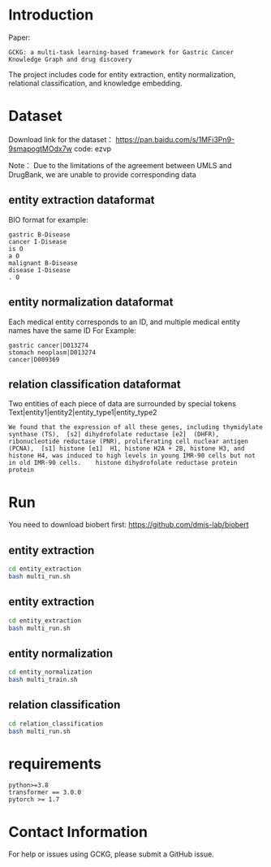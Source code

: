 
# Introduction
Paper:
```
GCKG: a multi-task learning-based framework for Gastric Cancer Knowledge Graph and drug discovery
```

The project includes code for entity extraction, entity normalization, relational classification, and knowledge embedding. 

# Dataset

Download link for the dataset： https://pan.baidu.com/s/1MFi3Pn9-9smapogtMOdx7w  code: ezvp


Note： Due to the limitations of the agreement between UMLS and DrugBank, we are unable to provide corresponding data

## entity extraction dataformat

BIO format
for example:
```
gastric B-Disease
cancer I-Disease
is O
a O
malignant B-Disease
disease I-Disease
. O
```
## entity normalization dataformat
Each medical entity corresponds to an ID, and multiple medical entity names have the same ID
For Example:
```
gastric cancer|D013274
stomach neoplasm|D013274
cancer|D009369
```

## relation classification dataformat
Two entities of each piece of data are surrounded by special tokens
Text|entity1|entity2|entity_type1|entity_type2
```
We found that the expression of all these genes, including thymidylate synthase (TS),  [s2] dihydrofolate reductase [e2]  (DHFR), ribonucleotide reductase (PNR), proliferating cell nuclear antigen (PCNA),  [s1] histone [e1]  H1, histone H2A + 2B, histone H3, and histone H4, was induced to high levels in young IMR-90 cells but not in old IMR-90 cells.	histone	dihydrofolate reductase	protein	protein	
```




# Run

You need to download biobert first: https://github.com/dmis-lab/biobert

## entity extraction

```bash
cd entity_extraction
bash multi_run.sh
```

## entity extraction

```bash
cd entity_extraction
bash multi_run.sh
```
## entity normalization

```bash
cd entity_normalization
bash multi_train.sh
```

## relation classification

```bash
cd relation_classification
bash multi_run.sh
```



# requirements
```
python>=3.8
transformer == 3.0.0
pytorch >= 1.7
```

# Contact Information
For help or issues using GCKG, please submit a GitHub issue. 

